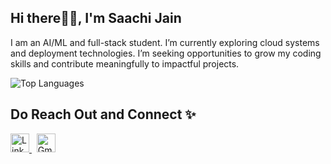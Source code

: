 <h2 align="left">Hi there👋🏻, I'm Saachi Jain</h2>

I am an AI/ML and full-stack student. I’m currently exploring cloud systems and deployment technologies. I’m seeking opportunities to grow my coding skills and contribute meaningfully to impactful projects.

<p align="left">
  <img src="https://github-readme-stats.vercel.app/api/top-langs/?username=jainsaachi1911&layout=compact&theme=radical" alt="Top Languages" />
</p>

<h2>Do Reach Out and Connect ✨</h2>

<p align="left">
  <a href="https://www.linkedin.com/in/saachijain1911/" target="_blank">
    <img src="https://cdn.jsdelivr.net/gh/devicons/devicon/icons/linkedin/linkedin-original.svg" width="30" height="30" alt="LinkedIn"/>
  </a>
  &nbsp;
  <a href="mailto:jainsaachi1911@gmail.com">
    <img src="https://upload.wikimedia.org/wikipedia/commons/4/4e/Gmail_Icon.png" width="30" height="30" alt="Gmail"/>
  </a>
</p>



